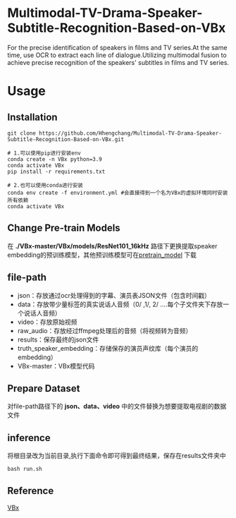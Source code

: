 # Multimodal-TV-Drama-Speaker-Subtitle-Recognition-Based-on-VBx
For the precise identification of speakers in films and TV series.At the same time, use OCR to extract each line of dialogue.Utilizing multimodal fusion to achieve precise recognition of the speakers' subtitles in films and TV series.

# Usage
## Installation
```
git clone https://github.com/Hhengchang/Multimodal-TV-Drama-Speaker-Subtitle-Recognition-Based-on-VBx.git

# 1.可以使用pip进行安装env
conda create -n VBx python=3.9
conda activate VBx
pip install -r requirements.txt

# 2.也可以使用conda进行安装
conda env create -f environment.yml #会直接得到一个名为VBx的虚拟环境同时安装所有依赖
conda activate VBx
```
## Change Pre-train Models
在 **./VBx-master/VBx/models/ResNet101_16kHz** 路径下更换提取speaker embedding的预训练模型，其他预训练模型可在[pretrain_model](https://github.com/wenet-e2e/wespeaker/blob/master/docs/pretrained.md) 下载
## file-path
- json：存放通过ocr处理得到的字幕、演员表JSON文件（包含时间戳）
- data：存放带少量标签的真实说话人音频（0/ ,1/, 2/ ....每个子文件夹下存放一个说话人音频）
- video：存放原始视频
- raw_audio：存放经过ffmpeg处理后的音频（将视频转为音频）
- results：保存最终的json文件
- truth_speaker_embedding：存储保存的演员声纹库（每个演员的embedding）
- VBx-master：VBx模型代码
## Prepare Dataset
对file-path路径下的 **json、data、video** 中的文件替换为想要提取电视剧的数据文件
## inference
将根目录改为当前目录,执行下面命令即可得到最终结果，保存在results文件夹中
```
bash run.sh
```
## Reference
[VBx](https://github.com/BUTSpeechFIT/VBx)






